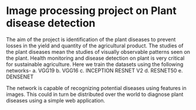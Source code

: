 # Image processing project on Plant disease detection
The aim of the project is identification of the plant diseases to prevent losses in the yield and quantity of the agricultural product. 
The studies of the plant diseases mean the studies of visually observable patterns seen on the plant. 
Health monitoring and disease detection on plant is very critical for sustainable agriculture.
Here we train the datasets using the following networks-
a. VGG19
b. VGG16
c. INCEPTION RESNET V2
d. RESNET50
e. DENSENET

The network is capable of recognizing potential diseases using features in images. This could in turn be distributed over the world to diagnose plant diseases using a simple web application.

